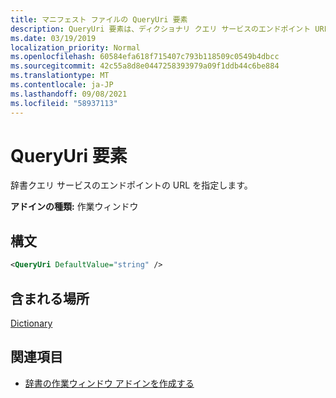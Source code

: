 ```yaml
---
title: マニフェスト ファイルの QueryUri 要素
description: QueryUri 要素は、ディクショナリ クエリ サービスのエンドポイント URL を指定します。
ms.date: 03/19/2019
localization_priority: Normal
ms.openlocfilehash: 60584efa618f715407c793b118509c0549b4dbcc
ms.sourcegitcommit: 42c55a8d8e0447258393979a09f1ddb44c6be884
ms.translationtype: MT
ms.contentlocale: ja-JP
ms.lasthandoff: 09/08/2021
ms.locfileid: "58937113"
---
```

# <a name="queryuri-element"></a>QueryUri 要素

辞書クエリ サービスのエンドポイントの URL を指定します。

**アドインの種類:** 作業ウィンドウ

## <a name="syntax"></a>構文

```XML
<QueryUri DefaultValue="string" />
```

## <a name="contained-in"></a>含まれる場所

[Dictionary](dictionary.md)

## <a name="see-also"></a>関連項目

- [辞書の作業ウィンドウ アドインを作成する](../../word/dictionary-task-pane-add-ins.md)
